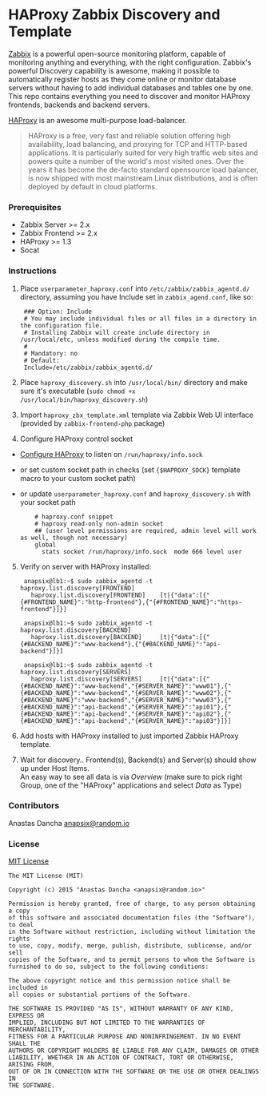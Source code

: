 HAProxy Zabbix Discovery and Template
=====================================

[Zabbix](http://zabbix.com) is a powerful open-source monitoring platform, capable of monitoring anything and everything, with the right configuration.
Zabbix's powerful Discovery capability is awesome, making it possible to automatically register hosts as they come online or monitor database servers without having to add individual databases and tables one by one.
This repo contains everything you need to discover and monitor HAProxy frontends, backends and backend servers.

[HAProxy](http://www.haproxy.org/) is an awesome multi-purpose load-balancer.

> HAProxy is a free, very fast and reliable solution offering high availability, load balancing, and proxying for TCP and HTTP-based applications.
> It is particularly suited for very high traffic web sites and powers quite a number of the world's most visited ones. Over the years it has become the de-facto standard opensource load balancer, is now shipped with most mainstream Linux distributions, and is often deployed by default in cloud platforms.


### Prerequisites

* Zabbix Server >= 2.x
* Zabbix Frontend >= 2.x
* HAProxy >= 1.3
* Socat

### Instructions

1. Place `userparameter_haproxy.conf` into `/etc/zabbix/zabbix_agentd.d/` directory, assuming you have Include set in `zabbix_agend.conf`, like so:

        ### Option: Include
        # You may include individual files or all files in a directory in the configuration file.
        # Installing Zabbix will create include directory in /usr/local/etc, unless modified during the compile time.
        #
        # Mandatory: no
        # Default:
        Include=/etc/zabbix/zabbix_agentd.d/

2. Place `haproxy_discovery.sh` into `/usr/local/bin/` directory and make sure it's executable (`sudo chmod +x /usr/local/bin/haproxy_discovery.sh`)
3. Import `haproxy_zbx_template.xml` template via Zabbix Web UI interface (provided by `zabbix-frontend-php` package)
4. Configure HAProxy control socket
  - [Configure HAProxy](http://cbonte.github.io/haproxy-dconv/configuration-1.5.html#9.2) to listen on `/run/haproxy/info.sock`
  - or set custom socket path in checks (set `{$HAPROXY_SOCK}` template macro to your custom socket path)
  - or update `userparameter_haproxy.conf` and `haproxy_discovery.sh` with your socket path

            # haproxy.conf snippet
            # haproxy read-only non-admin socket
            ## (user level permissions are required, admin level will work as well, though not necessary)
            global
              stats socket /run/haproxy/info.sock  mode 666 level user

5. Verify on server with HAProxy installed:

        anapsix@lb1:~$ sudo zabbix_agentd -t haproxy.list.discovery[FRONTEND]
          haproxy.list.discovery[FRONTEND]    [t|{"data":[{"{#FRONTEND_NAME}":"http-frontend"},{"{#FRONTEND_NAME}":"https-frontend"}]}]
    
        anapsix@lb1:~$ sudo zabbix_agentd -t haproxy.list.discovery[BACKEND]
          haproxy.list.discovery[BACKEND]     [t|{"data":[{"{#BACKEND_NAME}":"www-backend"},{"{#BACKEND_NAME}":"api-backend"}]}]
    
        anapsix@lb1:~$ sudo zabbix_agentd -t haproxy.list.discovery[SERVERS]
          haproxy.list.discovery[SERVERS]     [t|{"data":[{"{#BACKEND_NAME}":"www-backend","{#SERVER_NAME}":"www01"},{"{#BACKEND_NAME}":"www-backend","{#SERVER_NAME}":"www02"},{"{#BACKEND_NAME}":"www-backend","{#SERVER_NAME}":"www03"},{"{#BACKEND_NAME}":"api-backend","{#SERVER_NAME}":"api01"},{"{#BACKEND_NAME}":"api-backend","{#SERVER_NAME}":"api02"},{"{#BACKEND_NAME}":"api-backend","{#SERVER_NAME}":"api03"}]}]

6. Add hosts with HAProxy installed to just imported Zabbix HAProxy template.
7. Wait for discovery.. Frontend(s), Backend(s) and Server(s) should show up under Host Items.  
   An easy way to see all data is via _Overview_ (make sure to pick right Group, one of the "HAProxy" applications and select _Data_ as Type)


### Contributors

Anastas Dancha <anapsix@random.io>

### License

[MIT License](http://opensource.org/licenses/MIT)

    The MIT License (MIT)
    
    Copyright (c) 2015 "Anastas Dancha <anapsix@random.io>"
    
    Permission is hereby granted, free of charge, to any person obtaining a copy
    of this software and associated documentation files (the "Software"), to deal
    in the Software without restriction, including without limitation the rights
    to use, copy, modify, merge, publish, distribute, sublicense, and/or sell
    copies of the Software, and to permit persons to whom the Software is
    furnished to do so, subject to the following conditions:
    
    The above copyright notice and this permission notice shall be included in
    all copies or substantial portions of the Software.
    
    THE SOFTWARE IS PROVIDED "AS IS", WITHOUT WARRANTY OF ANY KIND, EXPRESS OR
    IMPLIED, INCLUDING BUT NOT LIMITED TO THE WARRANTIES OF MERCHANTABILITY,
    FITNESS FOR A PARTICULAR PURPOSE AND NONINFRINGEMENT. IN NO EVENT SHALL THE
    AUTHORS OR COPYRIGHT HOLDERS BE LIABLE FOR ANY CLAIM, DAMAGES OR OTHER
    LIABILITY, WHETHER IN AN ACTION OF CONTRACT, TORT OR OTHERWISE, ARISING FROM,
    OUT OF OR IN CONNECTION WITH THE SOFTWARE OR THE USE OR OTHER DEALINGS IN
    THE SOFTWARE.
